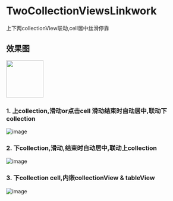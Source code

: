 # TwoCollectionViewsLinkwork
上下两collectionView联动,cell居中丝滑停靠

## 效果图
<img src="[https://img-blog.csdnimg.cn/2020102116384135.png](https://raw.githubusercontent.com/wustzhy/TwoCollectionViewsLinkwork/178ee2e6d142364e718d407fd3e9f21b2de65b29/test_2collectionViewsLinkMove/test_%20accostPage/style.png)" width="100px">


### 1. 上collection,滑动or点击cell 滑动结束时自动居中,联动下collection
![image](https://raw.githubusercontent.com/wustzhy/TwoCollectionViewsLinkwork/0dd1c3cf270153d5ddad65261029a29900a9efa9/test_2collectionViewsLinkMove/test_%20accostPage/upCollectionScrollOrSelect.gif)


### 2. 下collection,滑动,结束时自动居中,联动上collection
![image](https://raw.githubusercontent.com/wustzhy/TwoCollectionViewsLinkwork/0dd1c3cf270153d5ddad65261029a29900a9efa9/test_2collectionViewsLinkMove/test_%20accostPage/downCollectionScroll.gif)


### 3. 下collection cell,内嵌collectionView & tableView
![image](https://raw.githubusercontent.com/wustzhy/TwoCollectionViewsLinkwork/0dd1c3cf270153d5ddad65261029a29900a9efa9/test_2collectionViewsLinkMove/test_%20accostPage/collectionViewContainsCollectionView_TableView.gif)
